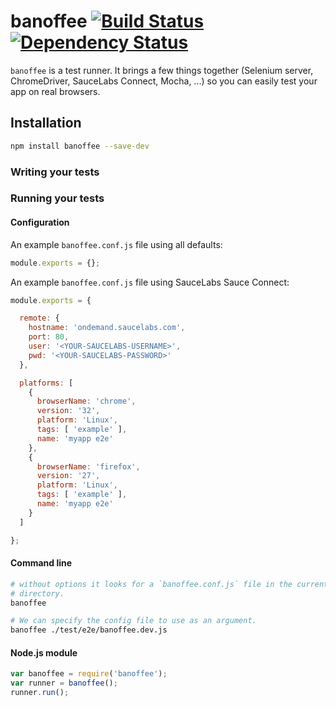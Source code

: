 # banoffee [![Build Status](https://secure.travis-ci.org/lupomontero/banoffee.png)](http://travis-ci.org/lupomontero/banoffee) [![Dependency Status](https://david-dm.org/lupomontero/banoffee.svg?theme=shields.io)](https://david-dm.org/lupomontero/banoffee)

`banoffee` is a test runner. It brings a few things together (Selenium server,
ChromeDriver, SauceLabs Connect, Mocha, ...) so you can easily test your app on
real browsers.

## Installation

```sh
npm install banoffee --save-dev
```

### Writing your tests

### Running your tests

#### Configuration

An example `banoffee.conf.js` file using all defaults:

```javascript
module.exports = {};
```

An example `banoffee.conf.js` file using SauceLabs Sauce Connect:

```javascript
module.exports = {

  remote: {
    hostname: 'ondemand.saucelabs.com',
    port: 80,
    user: '<YOUR-SAUCELABS-USERNAME>',
    pwd: '<YOUR-SAUCELABS-PASSWORD>'
  },

  platforms: [
    {
      browserName: 'chrome',
      version: '32',
      platform: 'Linux',
      tags: [ 'example' ],
      name: 'myapp e2e'
    },
    {
      browserName: 'firefox',
      version: '27',
      platform: 'Linux',
      tags: [ 'example' ],
      name: 'myapp e2e'
    }
  ]

};
```

#### Command line

```sh
# without options it looks for a `banoffee.conf.js` file in the current
# directory.
banoffee

# We can specify the config file to use as an argument.
banoffee ./test/e2e/banoffee.dev.js
```

#### Node.js module

```javascript
var banoffee = require('banoffee');
var runner = banoffee();
runner.run();
```

